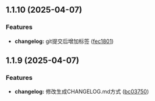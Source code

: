 ## 1.1.10 (2025-04-07)


### Features

* **changelog:** git提交后增加标签 ([fec1801](https://github.com/pieced-team/webpack-config/commit/fec1801c1b3cd6e46c8a6179de7667354eba3196))



## 1.1.9 (2025-04-07)


### Features

* **changelog:** 修改生成CHANGELOG.md方式 ([bc03750](https://github.com/pieced-team/webpack-config/commit/bc03750183840d5e527b3650cea7a01fe03f6704))



